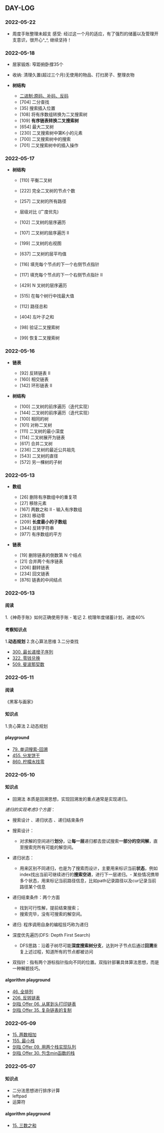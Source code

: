 ## DAY-LOG


### 2022-05-22
- 周度手账整理未超支
感受: 经过这一个月的适应，有了强烈的储蓄以及管理开支意识，很开心^_^, 继续坚持！


### 2022-05-18
- 居家锻炼: 窄距俯卧撑35个
- 收纳: 清理久置(超过三个月)无使用的物品、打扫房子、整理衣物

- **树结构**
  - [二进制:原码、补码、反码](https://zhuanlan.zhihu.com/p/99082236)
  - [704] 二分查找
  - [35] 搜索插入位置
  - [108] 将有序数组转换为二叉搜索树
  - [109] **有序链表转换二叉搜索树**
  - [654] 最大二叉树
  - [230] 二叉搜索树中第K小的元素
  - [700] 二叉搜索树中的搜索
  - [701] 二叉搜索树中的插入操作

### 2022-05-17

- **树结构**
  - [110] 平衡二叉树
  - [222] 完全二叉树的节点个数
  - [257] 二叉树的所有路径

  - 层级对比 (广度优先)
  - [102] 二叉树的层序遍历
  - [107] 二叉树的层序遍历 II
  - [199] 二叉树的右视图
  - [637] 二叉树的层平均值
  - [116] 填充每个节点的下一个右侧节点指针
  - [117] 填充每个节点的下一个右侧节点指针 II
  - [429] N 叉树的层序遍历
  - [515] 在每个树行中找最大值
  - [112] 路径总和
  - [404] 左叶子之和
  - [98] 验证二叉搜索树
  - [99] 恢复二叉搜索树


### 2022-05-16

- **链表**
  - [92] 反转链表 II
  - [160] 相交链表
  - [142] 环形链表 II

- **树结构**
  - [100] 二叉树的前序遍历（迭代实现）
  - [144] 二叉树的前序遍历（迭代实现）
  - [100] 相同的树
  - [101] 对称二叉树
  - [111] 二叉树的最小深度
  - [114] 二叉树展开为链表
  - [617] 合并二叉树
  - [236] 二叉树的最近公共祖先
  - [543] 二叉树的直径
  - [572] 另一棵树的子树

### 2022-05-13

- **数组**
  - [26] 删除有序数组中的重复项
  - [27] 移除元素
  - [167] 两数之和 II - 输入有序数组
  - [283] 移动零
  - [209] **长度最小的子数组**
  - [344] 反转字符串
  - [977] 有序数组的平方

- **链表**
  - [19] 删除链表的倒数第 N 个结点
  - [21] 合并两个有序链表
  - [206] 翻转链表
  - [234] 回文链表
  - [876] 链表的中间结点


### 2022-05-13
#### 阅读
1.《神奇手账》如何正确使用手账 - 笔记
2. 梳理年度储蓄计划，进度40%

#### 考察知识点
1.**动态规划**
2.贪心算法思维
3.二分查找

- [300. 最长递增子序列](https://leetcode.cn/problems/longest-increasing-subsequence/description/)
- [322. 零钱兑换](https://leetcode.cn/problems/coin-change/description/)
- [509. 斐波那契数](https://leetcode.cn/problems/fibonacci-number/)


### 2022-05-11
#### 阅读
《黑客与画家》

#### 知识点
1.贪心算法
2.动态规划
#### playground
- [79. 单词搜索-回溯](https://leetcode.cn/problems/word-search/)
- [455. 分发饼干](https://leetcode.cn/problems/assign-cookies/description/)
- [860. 柠檬水找零](https://leetcode.cn/problems/lemonade-change/description/)


### 2022-05-10
#### 知识点
- 回溯法
本质是回溯思想，实现回溯发的重点通常是实现递归。

*递归的实现考虑3个方面*：
- 搜索设计 、递归状态 、递归结束条件
- 搜索设计：
  - 对求解的空间进行**划分**，让**每一层**递归都去尝试搜索**一部分的空间解**，直至搜索完所有可能的解空间。
- 递归状态：
  - 用来区别不同递归，也是为了搜索而设计，主要用来标识当前**状态**，例如index找出当前可继续进行的**搜索空进**，进行下一层递归。- 某些情况携带多个状态，用来标记当前路径信息，比如path记录路径以及cur记录当前路径某个信息
- 递归结束条件：两个方面
  - 找到可行性解，提前结束搜索；
  - 搜索完毕，没有可搜索的解空间。

- 递归: 程序调用自身的编程技巧称为递归

- 深度优先遍历(DFS: Depth First Search)
  - DFS思路：沿着子树尽可能**深度搜索树分支**，达到叶子节点后通过**回溯**重复上述过程，知道所有的节点都被访问

- 双指针：指有两个游标指针指向不同的位置。双指针部署具体算法思想，而是一种解题技巧。


#### algorithm playground
- [46. 全排列](https://leetcode.cn/problems/permutations/description/)
- [206. 反转链表](https://leetcode.cn/problems/reverse-linked-list/description/)
- [剑指 Offer 06. 从尾到头打印链表](https://leetcode.cn/problems/cong-wei-dao-tou-da-yin-lian-biao-lcof/)
- [剑指 Offer 35. 复杂链表的复制](https://leetcode.cn/problems/fu-za-lian-biao-de-fu-zhi-lcof/)


### 2022-05-09
- [15. 两数相加](https://leetcode.cn/problems/add-two-numbers/description/)
- [155. 最小栈](https://leetcode.cn/problems/min-stack/submissions/)
- [剑指 Offer 09. 用两个栈实现队列](https://leetcode.cn/problems/yong-liang-ge-zhan-shi-xian-dui-lie-lcof/)
- [剑指 Offer 30. 包含min函数的栈](https://leetcode.cn/problems/bao-han-minhan-shu-de-zhan-lcof/)


### 2022-05-07
#### 知识点
- 二分法思想进行排序计算
- leftpad
- 运算符

#### algorithm playground
- [15. 三数之和](https://leetcode-cn.com/problems/3sum/description/)
